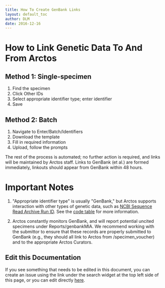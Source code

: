 ```yaml
---
title: How To Create GenBank Links
layout: default_toc
author: DLM
date: 2016-12-16
---
```

# How to Link Genetic Data To And From Arctos


## Method 1: Single-specimen

1. Find the specimen
2. Click Other IDs
3. Select appropriate identifier type; enter identifier 
4. Save

## Method 2: Batch

1. Navigate to Enter/Batch/Identifiers
2. Download the template
3. Fill in required information
4. Upload, follow the prompts

The rest of the process is automated; no further action is required, and links will be maintained by Arctos staff.
Links to GenBank (et al.) are formed immediately, linkouts should appear from GenBank within 48 hours. 


# Important Notes

1. "Appropriate identifier type" is usually "GenBank," but Arctos supports interaction with other types of genetic data, such as
	  [NCBI Sequence Read Archive Run ID](https://www.ncbi.nlm.nih.gov/sra). 
	  See the [code table](http://arctos.database.museum/info/ctDocumentation.cfm?table=CTCOLL_OTHER_ID_TYPE) for more information.
	  
2. Arctos constantly monitors GenBank, and will report potential uncited specimens under Reports/genbankMIA. 
	We recommend working with the submittor to ensure that these records are properly submitted to GenBank 
	(e.g., they should all link to Arctos from /specimen_voucher) and to the appropriate Arctos Curators.

## Edit this Documentation

If you see something that needs to be edited in this document, you can create an issue using the link under the search widget at the top left side of this page, or you can edit directly <a href="https://github.com/ArctosDB/documentation-wiki/edit/gh-pages/_how_to/How-to-Link-Genetic-Data-To-And-From-Arctos.markdown" target="_blank">here</a>.
